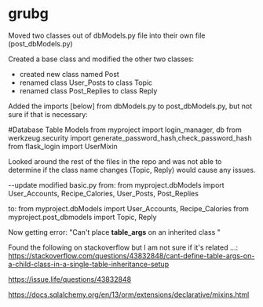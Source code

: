 # grubg



Moved two classes out of dbModels.py file into their own file (post_dbModels.py)

Created a base class and modified the other two classes:
  - created new class named Post
  - renamed class User_Posts to class Topic
  - renamed class Post_Replies to class Reply

Added the imports [below] from dbModels.py to post_dbModels.py, but not sure if that is necessary:

#Database Table Models
from myproject import login_manager, db
from werkzeug.security import generate_password_hash,check_password_hash
from flask_login import UserMixin


Looked around the rest of the files in the repo and was not able to determine if the class name changes (Topic, Reply) would cause any issues. 

--update
modified basic.py
from:
from myproject.dbModels import User_Accounts, Recipe_Calories, User_Posts, Post_Replies

to: 
from myproject.dbModels import User_Accounts, Recipe_Calories
from myproject.post_dbmodels import Topic, Reply

Now getting error: "Can't place __table_args__ on an inherited class "

Found the following on stackoverflow but I am not sure if it's related ...:
https://stackoverflow.com/questions/43832848/cant-define-table-args-on-a-child-class-in-a-single-table-inheritance-setup

https://issue.life/questions/43832848

https://docs.sqlalchemy.org/en/13/orm/extensions/declarative/mixins.html





